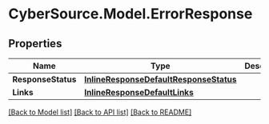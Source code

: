 # CyberSource.Model.ErrorResponse
## Properties

Name | Type | Description | Notes
------------ | ------------- | ------------- | -------------
**ResponseStatus** | [**InlineResponseDefaultResponseStatus**](InlineResponseDefaultResponseStatus.md) |  | [optional] 
**Links** | [**InlineResponseDefaultLinks**](InlineResponseDefaultLinks.md) |  | [optional] 

[[Back to Model list]](../README.md#documentation-for-models) [[Back to API list]](../README.md#documentation-for-api-endpoints) [[Back to README]](../README.md)

